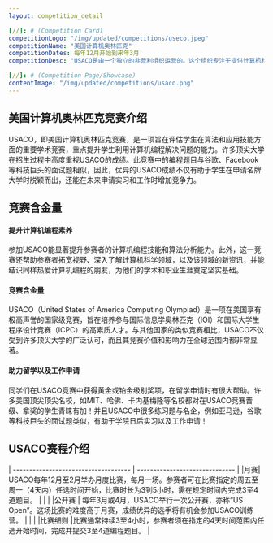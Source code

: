 ```yaml
---
layout: competition_detail

[//]: # (Competition Card)
competitionLogo: "/img/updated/competitions/useco.jpeg"
competitionName: "美国计算机奥林匹克"
competitionDates: 每年12月开始到来年3月
competitionDesc: "USACO是由一个独立的非营利组织运营的。这个组织专注于提供计算机科学教育和竞赛机会给美国以及全球的中学生。"

[//]: # (Competition Page/Showcase)
contentImage: "/img/updated/competitions/usaco.png"
---
```


## 美国计算机奥林匹克竞赛介绍

USACO，即美国计算机奥林匹克竞赛，是一项旨在评估学生在算法和应用技能方面的重要学术竞赛，重点提升学生利用计算机编程解决问题的能力。许多顶尖大学在招生过程中高度重视USACO的成绩。此竞赛中的编程题目与谷歌、Facebook等科技巨头的面试题相似，因此，优异的USACO成绩不仅有助于学生在申请名牌大学时脱颖而出，还能在未来申请实习和工作时增加竞争力。


## 竞赛含金量

#### 提升计算机编程素养 
参加USACO能显著提升参赛者的计算机编程技能和算法分析能力。此外，这一竞赛还帮助参赛者拓宽视野、深入了解计算机科学领域，以及该领域的新资讯，并能结识同样热爱计算机编程的朋友，为他们的学术和职业生涯奠定坚实基础。

#### 竞赛含金量
USACO（United States of America Computing Olympiad）是一项在美国享有极高声誉的国家级竞赛，旨在培养参与国际信息学奥林匹克（IOI）和国际大学生程序设计竞赛（ICPC）的高素质人才。与其他国家的类似竞赛相比，USACO不仅受到许多顶尖大学的广泛认可，而且其竞赛价值和影响力在全球范围内都非常显著。

#### 助力留学以及工作申请
同学们在USACO竞赛中获得黄金或铂金级别奖项，在留学申请时有很大帮助。许多美国顶尖顶尖名校，如MIT、哈佛、卡内基梅隆等名校都对在USACO竞赛晋级、拿奖的学生青睐有加！并且USACO中很多练习题与名企，例如亚马逊，谷歌等科技巨头的面试题类似，有助于学院日后实习以及工作申请！


## USACO赛程介绍

| ------------------------------------    | ------------------------------ |
|月赛| USACO每年12月至2月举办月度比赛，每月一场。参赛者可在比赛指定的周五至周一（4天内）任选时间开始，比赛时长为3到5小时，需在规定时间内完成3至4道题目。      |
| |
|公开赛          | 每年3月或4月，USACO举行一次公开赛，亦称“US Open”。这场比赛的难度高于月赛，成绩优异的选手将有机会参加USACO训练营。   |
| |
|比赛细则       |比赛通常持续3至4小时，参赛者须在指定的4天时间范围内任选开始时间，完成并提交3至4道编程题目。  |

